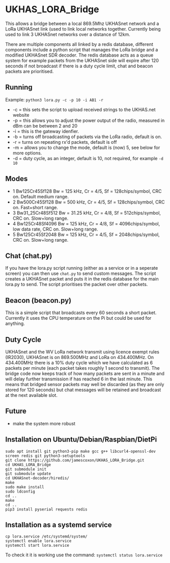 # UKHAS_LORA_Bridge

This allows a bridge between a local 869.5Mhz UKHASnet network and a LoRa UKHASnet link (used to link local networks together. Currently being used to link 3 UKHASnet networks over a distance of 12km. 

There are multiple components all linked by a redis database, different components include  a python script that manages the LoRa bridge and a modified UKHASnet SDR decoder. The redis database acts as a queue system for example packets from the UKHASnet side will expire after 120 seconds if not broadcast if there is a duty cycle limit, chat and beacon packets are prioritised.

## Running
Example: `python3 lora.py -c -p 10 -i AB1 -r`

* -c = this sets the script to upload received strings to the UKHAS.net website
* -p = this allows you to adjust the power output of the radio, measured in dBm can be between 2 and 20
* -i = this is the gateway idenfier.
* -b = turns off broadcasting of packets via the LoRa radio, default is on.
* -r = turns on repeating rx'd packets, default is off
* -m = allows you to change the mode, default is (now) 5, see below for more options.
* -d = duty cycle, as an integer, default is 10, not required, for example `-d 10`

## Modes
* 1 Bw125Cr45Sf128   Bw = 125 kHz, Cr = 4/5, Sf = 128chips/symbol, CRC on. Default medium range.
* 2 Bw500Cr45Sf128  Bw = 500 kHz, Cr = 4/5, Sf = 128chips/symbol, CRC on. Fast+short range.
* 3 Bw31_25Cr48Sf512  Bw = 31.25 kHz, Cr = 4/8, Sf = 512chips/symbol, CRC on. Slow+long range.
* 4 Bw125Cr48Sf4096   Bw = 125 kHz, Cr = 4/8, Sf = 4096chips/symbol, low data rate, CRC on. Slow+long range.
* 5 Bw125Cr45Sf2048   Bw = 125 kHz, Cr = 4/5, Sf = 2048chips/symbol, CRC on. Slow+long range. 

## Chat (chat.py)
If you have the lora.py script running (either as a service or in a seperate screen) you can then use `chat.py` to send custom messages. The script creates a UKHASnet packet and puts it in the redis database for the main lora.py to send. The script prioritises the packet over other packets.

## Beacon (beacon.py)
This is a simple script that broadcasts every 60 seconds a short packet. Currently it uses the CPU temperature on the Pi but could be used for anything.

## Duty Cycle
UKHASnet and the WV LoRa network transmit using licence exempt rules (IR2030), UKHASnet is on 869.500MHz and LoRa on 434.400MHz. On 434.400MHz there is a 10% duty cycle which we have calculated as 6 packets per minute (each packet takes roughly 1 second to transmit). The bridge code now keeps track of how many packets are sent in a minute and will delay further transmission if has reached 6 in the last minute. This means that bridged sensor packets may well be discarded (as they are only stored for 120 seconds) but chat messages will be retained and broadcast at the next available slot.

## Future

* make the system more robust

## Installation on Ubuntu/Debian/Raspbian/DietPi

```
sudo apt install git python3-pip make gcc g++ libcurl4-openssl-dev screen redis git python3-setuptools
git clone https://github.com/jamescoxon/UKHAS_LORA_Bridge.git
cd UKHAS_LORA_Bridge
git submodule init
git submodule update
cd UKHASnet-decoder/hiredis/
make
sudo make install 
sudo ldconfig
cd ..
make
cd ..
pip3 install pyserial requests redis
```

## Installation as a systemd service

```
cp lora.service /etc/systemd/system/
systemctl enable lora.service
systemctl start lora.service
```

To check it it is working use the command:
`systemctl status lora.service`


